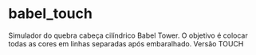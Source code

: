 # babel_touch
Simulador do quebra cabeça cilíndrico Babel Tower. O objetivo é colocar todas as cores em linhas separadas após embaralhado. Versão TOUCH
